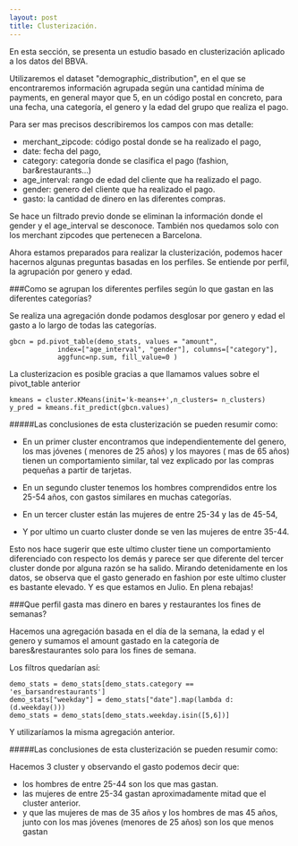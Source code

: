 ```yaml
---
layout: post
title: Clusterización.
---
```


En esta sección, se presenta un estudio basado en clusterización aplicado a los datos del BBVA. 

Utilizaremos el dataset "demographic_distribution", en el que se encontraremos información agrupada según una cantidad mínima de payments, en general mayor que 5, en un código postal en concreto, para una fecha, una categoría, el genero y la edad del grupo que realiza el pago.

Para ser mas precisos describiremos los campos con mas detalle:

* merchant_zipcode: código postal donde se ha realizado el pago,
* date: fecha del pago,
* category: categoría donde se clasifica el pago (fashion, bar&restaurants...)
* age_interval: rango de edad del cliente que ha realizado el pago.
* gender: genero del cliente que ha realizado el pago.
* gasto: la cantidad de dinero en las diferentes compras.

Se hace un filtrado previo donde se eliminan la información donde el gender y el age_interval se desconoce.
También nos quedamos solo con los merchant zipcodes que pertenecen a Barcelona.

Ahora estamos preparados para realizar la clusterización, podemos hacer hacernos algunas preguntas basadas en los perfiles. Se entiende por perfil, la agrupación por genero y edad.


###Como se agrupan los diferentes perfiles según lo que gastan en las diferentes categorías?

Se realiza una agregación donde podamos desglosar por genero y edad el gasto a lo largo de todas las categorías.

```
gbcn = pd.pivot_table(demo_stats, values = "amount",
			index=["age_interval", "gender"], columns=["category"],
 			aggfunc=np.sum, fill_value=0 )
```

La clusterizacion es posible gracias a que llamamos values sobre el pivot_table anterior

```
kmeans = cluster.KMeans(init='k-means++',n_clusters= n_clusters)
y_pred = kmeans.fit_predict(gbcn.values)

```

#####Las conclusiones de esta clusterización se pueden resumir como:

- En un primer cluster encontramos que independientemente del genero, los mas jóvenes ( menores de 25 años) y los mayores ( mas de 65 años) tienen un comportamiento similar, tal vez explicado por las compras pequeñas a partir de tarjetas.

- En un segundo cluster tenemos los hombres comprendidos entre los 25-54 años, con gastos similares en muchas categorías.

- En un tercer cluster están las mujeres de entre 25-34 y las de 45-54,

- Y por ultimo un cuarto cluster donde se ven las mujeres de entre 35-44.

Esto nos hace sugerir que este ultimo cluster tiene un comportamiento diferenciado con respecto los demás y parece ser que diferente del tercer cluster donde por alguna razón se ha salido. Mirando detenidamente en los datos, se observa que el gasto generado en fashion por este ultimo cluster es bastante elevado. Y es que estamos en Julio. En plena rebajas!


###Que perfil gasta mas dinero en bares y restaurantes los fines de semanas?


Hacemos una agregación basada en el día de la semana, la edad y el genero y sumamos el amount gastado en la categoría de bares&restaurantes solo para los fines de semana.

Los filtros quedarían así:

```
demo_stats = demo_stats[demo_stats.category == 'es_barsandrestaurants']
demo_stats["weekday"] = demo_stats["date"].map(lambda d: (d.weekday()))
demo_stats = demo_stats[demo_stats.weekday.isin([5,6])]
```

Y utilizaríamos la misma agregación anterior.

#####Las conclusiones de esta clusterización se pueden resumir como:

Hacemos 3 cluster y observando el gasto podemos decir que:


 - los hombres de entre 25-44 son los que mas gastan.
 - las mujeres de entre 25-34 gastan aproximadamente mitad que el cluster anterior.
 - y que las mujeres de mas de 35 años y los hombres de mas 45 años, junto con los mas jóvenes (menores de 25 años) son los que menos gastan

 